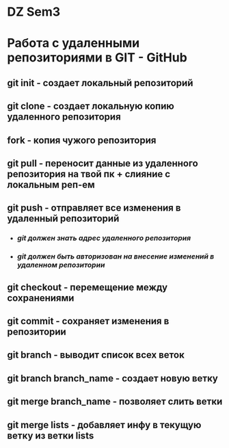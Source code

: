 # DZ Sem3

# **Работа с удаленными репозиториями в GIT - GitHub**

## git init - создает локальный репозиторий 

## git clone - создает локальную копию удаленного репозитория

## fork - копия чужого репозитория

## git pull - переносит данные из удаленного репозитория на твой пк + слияние с локальным реп-ем

## git push - отправляет все изменения в удаленный репозиторий

* ### ***git должен знать адрес удаленного репозитория***

* ### ***git должен быть авторизован на внесение изменений в удаленном репозитории***

 ## git checkout - перемещение между сохранениями

## git commit - сохраняет изменения в репозитории

## git branch - выводит список всех веток

## git branch branch_name - создает новую ветку

## git merge branch_name - позволяет слить ветки

## git merge lists - добавляет инфу в текущую ветку из ветки lists

